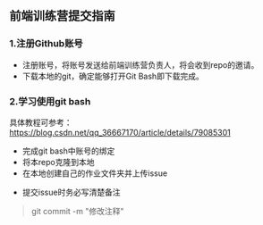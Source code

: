 ## 前端训练营提交指南

### 1.注册Github账号
- 注册账号，将账号发送给前端训练营负责人，将会收到repo的邀请。
- 下载本地的git，确定能够打开Git Bash即下载完成。

### 2.学习使用git bash
具体教程可参考：
https://blog.csdn.net/qq_36667170/article/details/79085301
- 完成git bash中账号的绑定
- 将本repo克隆到本地
- 在本地创建自己的作业文件夹并上传issue
* 提交issue时务必写清楚备注
> git commit -m "修改注释"
